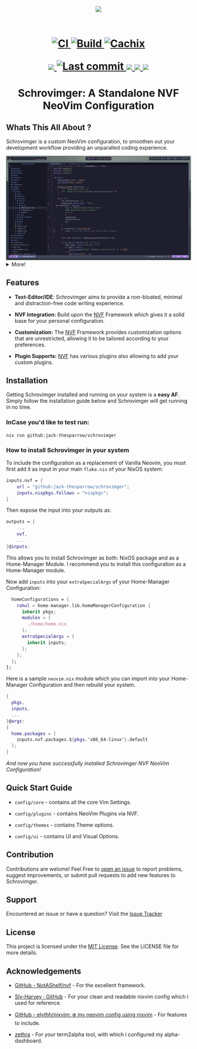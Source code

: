 <h1 align="center">
  <a href="#"><img src="https://raw.githubusercontent.com/catppuccin/catppuccin/main/assets/palette/macchiato.png" width="600px"/></a>
  <br><br>
  <div align="center">
    <p>
      <!-- ✅ NEW: CI, Build & Cachix badges -->
      <a href="https://github.com/jack-thesparrow/schrovimger/actions/workflows/ci.yml">
        <img alt="CI" src="https://img.shields.io/github/actions/workflow/status/jack-thesparrow/schrovimger/ci.yml?label=CI&style=for-the-badge&color=8aadf4&labelColor=303446"/>
      </a>
      <a href="https://github.com/jack-thesparrow/schrovimger/actions/workflows/build.yml">
        <img alt="Build" src="https://img.shields.io/github/actions/workflow/status/jack-thesparrow/schrovimger/build.yml?label=Build&style=for-the-badge&color=f5a97f&labelColor=303446"/>
      </a>
      <a href="https://cachix.org/cache/schrovimger">
        <img alt="Cachix" src="https://img.shields.io/badge/cachix-schrovimger-94e2d5?style=for-the-badge&logo=nixos&logoColor=white&labelColor=303446"/>
      </a>
    </p>
    <p>
      <!-- ✅ Your existing badges -->
      <a href="https://github.com/jack-thesparrow/schrovimger/issues">
        <img src="https://img.shields.io/github/issues/jack-thesparrow/schrovimger?color=fab387&labelColor=303446&style=for-the-badge">
      </a>
      <a href="https://github.com/jack-thesparrow/schrovimger/pulse">
        <img alt="Last commit" src="https://img.shields.io/github/last-commit/jack-thesparrow/schrovimger?style=for-the-badge&logo=starship&color=8bd5ca&logoColor=D9E0EE&labelColor=302D41"/>
      </a>
      <a href="https://github.com/jack-thesparrow/schrovimger/stargazers">
        <img src="https://img.shields.io/github/stars/jack-thesparrow/schrovimger?color=ca9ee6&labelColor=303446&style=for-the-badge">
      </a>
      <a href="https://github.com/jack-thesparrow/schrovimger">
        <img src="https://img.shields.io/github/repo-size/jack-thesparrow/schrovimger?color=ea999c&labelColor=303446&style=for-the-badge">
      </a>
      <a href="https://github.com/jack-thesparrow/schrovimger/blob/main/LICENCE">
        <img src="https://img.shields.io/static/v1.svg?style=for-the-badge&label=License&message=MIT&logoColor=ca9ee6&colorA=313244&colorB=cba6f7"/>
      </a>
    </p>
  </div>
</h1>
<h1 align = "center">Schrovimger: A Standalone NVF NeoVim Configuration</h1>
<h3 align = "center"></h3>

</h1>

## Whats This All About ?

Schrovimger is a custom NeoVim configuration, to smoothen out your development
workflow providing an unparalled coding experience.

<img src = "assets/code.png" alt="nvim">

<details>
    <summary>More!</summary>
    <img src = "assets/alpha.png">
    <img src = "assets/telescope.png">
</details>

## Features

- **Text-Editor/IDE**: Schrovimger aims to provide a non-bloated, minimal and
  distraction-free code writing experience.

- **NVF Integration:** Build upon the
  [NVF](https://github.com/NotAShelf/nvf.git) Framework which gives it a solid
  base for your personal configuration.

- **Customization:** The [NVF](https://github.com/NotAShelf/nvf.git) Framework
  provides customization options that are unrestricted, allowing it to be
  tailored according to your preferences.

- **Plugin Supports:** [NVF](https://github.com/NotAShelf/nvf.git) has various
  plugins also allowing to add your custom plugins.

## Installation

Getting Schrovimger installed and running on your system is a **easy AF**.
Simply follow the installation guide below and Schrovimger will get running in
no time.

### InCase you'd like to test run:

```shell
nix run github:jack-thesparrow/schrovimger
```

### How to install Schrovimger in your system

To include the configuration as a replacement of Vanilla Neovim, you must first
add it as input in your main `flake.nix` of your NixOS system:

```nix
inputs.nvf = {
    url = "github:jack-thesparrow/schrovimger";
    inputs.nixpkgs.follows = "nixpkgs";
}
```

Then expose the input into your outputs as:

```nix
outputs = {
    ...
    nvf,
    ...
}@inputs:
```

This allows you to install Schrovimger as both: NixOS package and as a
Home-Manager Module. I recommend you to install this configuration as a
Home-Manager module.

Now add `inputs` into your `extraSpecialArgs` of your Home-Manager
Configuration:

```nix
  homeConfigurations = {
    rahul = home-manager.lib.homeManagerConfiguration {
      inherit pkgs;
      modules = [
        ./home/home.nix
      ];
      extraSpecialArgs = {
        inherit inputs;
      };
    };
  };
};
```

Here is a sample `neovim.nix` module which you can import into your Home-Manager
Configuration and then rebuild your system.

```nix
{
  pkgs,
  inputs,
  ...
}@args:
{
  home.packages = [
    inputs.nvf.packages.${pkgs."x86_64-linux"}.default
  ];
}
```

<I>And now you have successfully installed Schrovimger NVF NeoVim
Configuration!</I>

## Quick Start Guide

- `config/core` - contains all the core Vim Settings.

- `config/plugins` - contains NeoVim Plugins via NVF.

- `config/themes` - contains Theme options.

- `config/ui` - contains UI and Visual Options.

## Contribution

Contributions are welome! Feel Free to
[open an issue](https://github.com/jack-thesparrow/schrovimger/issues) to report
problems, suggest improvements, or submit pull requests to add new features to
Schrovimger.

## Support

Encountered an issue or have a question? Visit the
[Issue Tracker](https://github.com/jack-thesparrow/schrovimger/issues)

## License

This project is licensed under the [MIT License](LICENCE). See the LICENSE file
for more details.

## Acknowledgements

- [GitHub - NotAShelf/nvf](https://github.com/NotAShelf/nvf.git) - For the
  excellent framework.

- [Sly-Harvey · GitHub](https://github.com/Sly-Harvey) - For your clean and
  readable nixvim config which i used for reference.

- [GitHub - elythh/nixvim: ❄️ my neovim config using nixvim](https://github.com/elythh/nixvim) -
  For features to include.

- [zethra](https://git.sr.ht/~zethra/) - For your term2alpha tool, with which i
  configured my alpha-dashboard.
